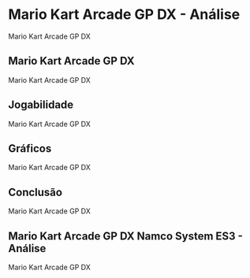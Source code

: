 ---
---

# Mario Kart Arcade GP DX - Análise

Mario Kart Arcade GP DX

## Mario Kart Arcade GP DX

Mario Kart Arcade GP DX

## Jogabilidade

Mario Kart Arcade GP DX

## Gráficos

Mario Kart Arcade GP DX

## Conclusão

Mario Kart Arcade GP DX

## Mario Kart Arcade GP DX Namco System ES3 - Análise

Mario Kart Arcade GP DX
